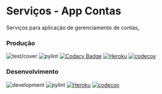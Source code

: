 # Serviços - App Contas

Serviços para aplicação de gerenciamento de contas[.](https://repo-analytics.github.io/ggarciabas/contas-bckgrd/traffic)


### Produção

![test/cover](https://github.com/ggarciabas/contas-bckgrd/workflows/action/badge.svg)
![pylint](https://github.com/ggarciabas/contas-bckgrd/workflows/pylint_prod/badge.svg)
[![Codacy Badge](https://api.codacy.com/project/badge/Grade/cc3c105733774581a8f3c92cc3fc0c50)](https://app.codacy.com/manual/ggarciabas/contas-bckend?utm_source=github.com&utm_medium=referral&utm_content=ggarciabas/contas-bckend&utm_campaign=Badge_Grade_Dashboard)
[![Heroku](https://heroku-badge.herokuapp.com/?app=contas-bckend&style=flat)](https://contas-bckend.herokuapp.com)
[![codecov](https://codecov.io/gh/ggarciabas/contas-bckend/branch/master/graph/badge.svg)](https://codecov.io/gh/ggarciabas/contas-bckend/branch/master)

### Desenvolvimento

![development](https://github.com/ggarciabas/contas-bckgrd/workflows/dev/badge.svg)
![pylint](https://github.com/ggarciabas/contas-bckgrd/workflows/pylint_dev/badge.svg)
[![Heroku](https://heroku-badge.herokuapp.com/?app=contas-bckend&style=flat)](https://contas-bckend.herokuapp.com)
[![codecov](https://codecov.io/gh/ggarciabas/contas-bckend/branch/dev/graph/badge.svg)](https://codecov.io/gh/ggarciabas/contas-bckend/branch/dev)

